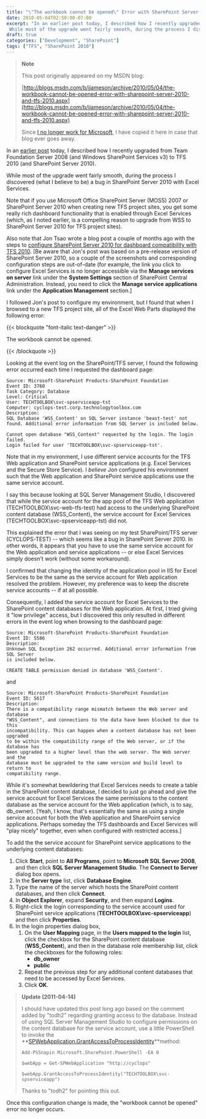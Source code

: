 ```yaml
---
title: "\"The workbook cannot be opened\" Error with SharePoint Server 2010 (and TFS 2010)"
date: 2010-05-04T02:50:00-07:00
excerpt: "In an earlier post today, I described how I recently upgraded from Team Foundation Server 2008 (and Windows SharePoint Services v3) to TFS 2010 (and SharePoint Server 2010). 
 While most of the upgrade went fairly smooth, during the process I discovered..."
draft: true
categories: ["Development", "SharePoint"]
tags: ["TFS", "SharePoint 2010"]
---
```


> **Note**
>
> This post originally appeared on my MSDN blog:
>
> [http://blogs.msdn.com/b/jjameson/archive/2010/05/04/the-workbook-cannot-be-opened-error-with-sharepoint-server-2010-and-tfs-2010.aspx](http://blogs.msdn.com/b/jjameson/archive/2010/05/04/the-workbook-cannot-be-opened-error-with-sharepoint-server-2010-and-tfs-2010.aspx)
>
> Since [I no longer work for Microsoft](/blog/jjameson/2011/09/02/last-day-with-microsoft), I have copied it here in case that blog ever goes away.

In an [earlier post](/blog/jjameson/2010/05/04/upgrade-team-foundation-server-2008-to-tfs-2010-and-sharepoint-server-2010-overview) today, I described how I recently upgraded from Team Foundation Server 2008 (and Windows SharePoint Services v3) to TFS 2010 (and SharePoint Server 2010).

While most of the upgrade went fairly smooth, during the process I discovered (what I believe to be) a bug in SharePoint Server 2010 with Excel Services.

Note that if you use Microsoft Office SharePoint Server (MOSS) 2007 or SharePoint Server 2010 when creating new TFS project sites, you get some really rich dashboard functionality that is enabled through Excel Services (which, as I noted earlier, is a compelling reason to upgrade from WSS to SharePoint Server 2010 for TFS project sites).

Also note that Jon Tsao wrote a blog post a couple of months ago with the steps to [configure SharePoint Server 2010 for dashboard compatibility with TFS 2010](http://blogs.msdn.com/team_foundation/archive/2010/03/06/configuring-sharepoint-server-2010-beta-for-dashboard-compatibility-with-tfs-2010-beta2-rc.aspx). [Be aware that Jon's post was based on a pre-release version of SharePoint Server 2010, so a couple of the screenshots and corresponding configuration steps are out-of-date (for example, the link you click to configure Excel Services is no longer accessible via the **Manage services on server** link under the **System Settings** section of SharePoint Central Administration. Instead, you need to click the **Manage service applications** link under the **Application Management** section.]

I followed Jon's post to configure my environment, but I found that when I browsed to a new TFS project site, all of the Excel Web Parts displayed the following error:

{{< blockquote "font-italic text-danger" >}}

The workbook cannot be opened.

{{< /blockquote >}}

Looking at the event log on the SharePoint/TFS server, I found the following error occurred each time I requested the dashboard page:

```
Source: Microsoft-SharePoint Products-SharePoint Foundation
Event ID: 3760
Task Category: Database
Level: Critical
User: TECHTOOLBOX\svc-spserviceapp-tst
Computer: cyclops-test.corp.technologytoolbox.com
Description:
SQL Database 'WSS_Content' on SQL Server instance 'beast-test' not found. Additional error information from SQL Server is included below.

Cannot open database "WSS_Content" requested by the login. The login failed.
Login failed for user 'TECHTOOLBOX\svc-spserviceapp-tst'.
```

Note that in my environment, I use different service accounts for the TFS Web application and SharePoint service applications (e.g. Excel Services and the Secure Store Service). I *believe* Jon configured his environment such that the Web application and SharePoint service applications use the same service account.

I say this because looking at SQL Server Management Studio, I discovered that while the service account for the app pool of the TFS Web application (TECHTOOLBOX\svc-web-tfs-test) had access to the underlying SharePoint content database (WSS\_Content), the service account for Excel Services (TECHTOOLBOX\svc-spserviceapp-tst) did not.

This explained the error that I was seeing on my test SharePoint/TFS server (CYCLOPS-TEST) -- which seems like a bug in SharePoint Server 2010. In other words, it appears that you have to use the same service account for the Web application and service applications -- or else Excel Services simply doesn't work (without some workaround).

I confirmed that changing the identity of the application pool in IIS for Excel Services to be the same as the service account for Web application resolved the problem. However, my preference was to keep the discrete service accounts -- if at all possible.

Consequently, I added the service account for Excel Services to the SharePoint content databases for the Web application. At first, I tried giving it "low privilege" access, but I discovered this only resulted in different errors in the event log when browsing to the dashboard page:

```
Source: Microsoft-SharePoint Products-SharePoint Foundation
Event ID: 5586
Description:
Unknown SQL Exception 262 occurred. Additional error information from SQL Server 
is included below.

CREATE TABLE permission denied in database 'WSS_Content'.
```

and

```
Source: Microsoft-SharePoint Products-SharePoint Foundation
Event ID: 5617
Description:
There is a compatibility range mismatch between the Web server and database 
"WSS_Content", and connections to the data have been blocked to due to this 
incompatibility. This can happen when a content database has not been upgraded 
to be within the compatibility range of the Web server, or if the database has 
been upgraded to a higher level than the web server. The Web server and the 
database must be upgraded to the same version and build level to return to 
compatibility range.
```

While it's somewhat bewildering that Excel Services needs to create a table in the SharePoint content database, I decided to just go ahead and give the service account for Excel Services the same permissions to the content database as the service account for the Web application (which, is to say, db\_owner). [Yeah, I know, that's essentially the same as using a single service account for both the Web application and SharePoint service applications. Perhaps someday the TFS dashboards and Excel Services will "play nicely" together, even when configured with restricted access.]

To add the the service account for SharePoint service applications to the underlying content databases:

1. Click **Start**, point to **All Programs**, point to **Microsoft SQL Server 2008**, and then click **SQL Server Management Studio**. The **Connect to Server** dialog box opens.
2. In the **Server type** list, click **Database Engine**.
3. Type the name of the server which hosts the SharePoint content databases, and then click **Connect**.
4. In **Object Explorer**, expand **Security**, and then expand **Logins**.
5. Right-click the login corresponding to the service account used for SharePoint service applications (**TECHTOOLBOX\svc-spserviceapp**) and then click **Properties**.
6. In the login properties dialog box,
   1. On the **User Mapping** page, in the **Users mapped to the login** list, click the checkbox for the SharePoint content database (**WSS\_Content**), and then in the database role membership list, click the checkboxes for the following roles:
      - **db\_owner**
      - **public**
   2. Repeat the previous step for any additional content databases that need to be accessed by Excel Services.
   3. Click **OK**.

> **Update (2011-04-14)**
>
> I should have updated this post long ago based on the comment added by "todh2" regarding granting access to the database. Instead of using SQL Server Management Studio to configure permissions on the content database for the service account, use a little PowerShell to invoke the **[SPWebApplication.GrantAccessToProcessIdentity](http://msdn.microsoft.com/en-us/library/microsoft.sharepoint.administration.spwebapplication.grantaccesstoprocessidentity.aspx)**method:
>
> ```
> Add-PSSnapin Microsoft.SharePoint.PowerShell -EA 0
>
> $webApp = Get-SPWebApplication "http://cyclops"
>
> $webApp.GrantAccessToProcessIdentity("TECHTOOLBOX\svc-spserviceapp")
> ```
>
> Thanks to "todh2" for pointing this out.

Once this configuration change is made, the "workbook cannot be opened" error no longer occurs.

